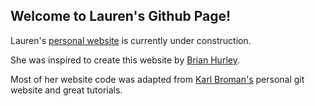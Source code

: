 ## Welcome to Lauren's Github Page! 

Lauren's [personal website](https://lkfink.github.io/) is currently under construction. 

She was inspired to create this website by [Brian Hurley](https://github.com/bkhurley).

Most of her website code was adapted from [Karl Broman's](https://github.com/kbroman) personal git website and great tutorials.  
